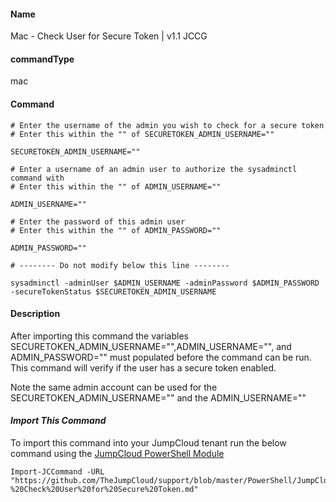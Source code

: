 #### Name

Mac - Check User for Secure Token | v1.1 JCCG 

#### commandType

mac

#### Command

```
# Enter the username of the admin you wish to check for a secure token 
# Enter this within the "" of SECURETOKEN_ADMIN_USERNAME=""  

SECURETOKEN_ADMIN_USERNAME=""

# Enter a username of an admin user to authorize the sysadminctl command with 
# Enter this within the "" of ADMIN_USERNAME=""

ADMIN_USERNAME=""

# Enter the password of this admin user
# Enter this within the "" of ADMIN_PASSWORD=""

ADMIN_PASSWORD=""

# -------- Do not modify below this line --------

sysadminctl -adminUser $ADMIN_USERNAME -adminPassword $ADMIN_PASSWORD -secureTokenStatus $SECURETOKEN_ADMIN_USERNAME 

```

#### Description

After importing this command the variables SECURETOKEN_ADMIN_USERNAME="",ADMIN_USERNAME="", and ADMIN_PASSWORD=""  must populated before the command can be run. This command will verify if the user has a secure token enabled.

Note the same admin account can be used for the 
SECURETOKEN_ADMIN_USERNAME="" and the ADMIN_USERNAME=""

#### *Import This Command*

To import this command into your JumpCloud tenant run the below command using the [JumpCloud PowerShell Module](https://github.com/TheJumpCloud/support/wiki/Installing-the-JumpCloud-PowerShell-Module)

```
Import-JCCommand -URL "https://github.com/TheJumpCloud/support/blob/master/PowerShell/JumpCloud%20Commands%20Gallery/Mac%20Commands/Mac%20-%20Check%20User%20for%20Secure%20Token.md"
```

